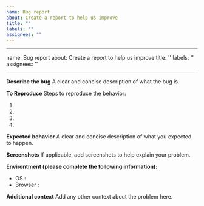```yaml
---
name: Bug report
about: Create a report to help us improve
title: ""
labels: ""
assignees: ""
---
```


---

name: Bug report about: Create a report to help us improve title: '' labels: ''
assignees: ''

---

**Describe the bug** A clear and concise description of what the bug is.

**To Reproduce** Steps to reproduce the behavior:

1.
2.
3.
4.

**Expected behavior** A clear and concise description of what you expected to
happen.

**Screenshots** If applicable, add screenshots to help explain your problem.

**Environtment (please complete the following information):**

- OS :
- Browser :

**Additional context** Add any other context about the problem here.
